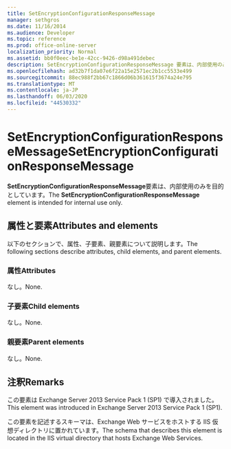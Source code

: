 ```yaml
---
title: SetEncryptionConfigurationResponseMessage
manager: sethgros
ms.date: 11/16/2014
ms.audience: Developer
ms.topic: reference
ms.prod: office-online-server
localization_priority: Normal
ms.assetid: bb0f0eec-be1e-42cc-9426-d98a491debec
description: SetEncryptionConfigurationResponseMessage 要素は、内部使用のみを目的としています。
ms.openlocfilehash: ad32b7f1da07e6f22a15e2571ec2b1cc5533e499
ms.sourcegitcommit: 88ec988f2bb67c1866d06b361615f3674a24e795
ms.translationtype: MT
ms.contentlocale: ja-JP
ms.lasthandoff: 06/03/2020
ms.locfileid: "44530332"
---
```

# <a name="setencryptionconfigurationresponsemessage"></a><span data-ttu-id="e0c10-103">SetEncryptionConfigurationResponseMessage</span><span class="sxs-lookup"><span data-stu-id="e0c10-103">SetEncryptionConfigurationResponseMessage</span></span>

<span data-ttu-id="e0c10-104">**SetEncryptionConfigurationResponseMessage**要素は、内部使用のみを目的としています。</span><span class="sxs-lookup"><span data-stu-id="e0c10-104">The **SetEncryptionConfigurationResponseMessage** element is intended for internal use only.</span></span> 

## <a name="attributes-and-elements"></a><span data-ttu-id="e0c10-105">属性と要素</span><span class="sxs-lookup"><span data-stu-id="e0c10-105">Attributes and elements</span></span>

<span data-ttu-id="e0c10-106">以下のセクションで、属性、子要素、親要素について説明します。</span><span class="sxs-lookup"><span data-stu-id="e0c10-106">The following sections describe attributes, child elements, and parent elements.</span></span>
  
### <a name="attributes"></a><span data-ttu-id="e0c10-107">属性</span><span class="sxs-lookup"><span data-stu-id="e0c10-107">Attributes</span></span>

<span data-ttu-id="e0c10-108">なし。</span><span class="sxs-lookup"><span data-stu-id="e0c10-108">None.</span></span>
  
### <a name="child-elements"></a><span data-ttu-id="e0c10-109">子要素</span><span class="sxs-lookup"><span data-stu-id="e0c10-109">Child elements</span></span>

<span data-ttu-id="e0c10-110">なし。</span><span class="sxs-lookup"><span data-stu-id="e0c10-110">None.</span></span>
  
### <a name="parent-elements"></a><span data-ttu-id="e0c10-111">親要素</span><span class="sxs-lookup"><span data-stu-id="e0c10-111">Parent elements</span></span>

<span data-ttu-id="e0c10-112">なし。</span><span class="sxs-lookup"><span data-stu-id="e0c10-112">None.</span></span>
  
## <a name="remarks"></a><span data-ttu-id="e0c10-113">注釈</span><span class="sxs-lookup"><span data-stu-id="e0c10-113">Remarks</span></span>

<span data-ttu-id="e0c10-114">この要素は Exchange Server 2013 Service Pack 1 (SP1) で導入されました。</span><span class="sxs-lookup"><span data-stu-id="e0c10-114">This element was introduced in Exchange Server 2013 Service Pack 1 (SP1).</span></span>
  
<span data-ttu-id="e0c10-115">この要素を記述するスキーマは、Exchange Web サービスをホストする IIS 仮想ディレクトリに置かれています。</span><span class="sxs-lookup"><span data-stu-id="e0c10-115">The schema that describes this element is located in the IIS virtual directory that hosts Exchange Web Services.</span></span>
  

